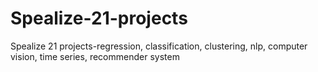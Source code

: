 # Spealize-21-projects
Spealize 21 projects-regression, classification, clustering, nlp, computer vision, time series, recommender system
